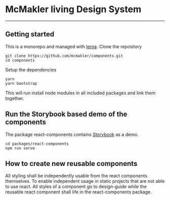 # McMakler living Design System

----
## Getting started
This is a monorepo and managed with [lerna](https://github.com/lerna/lerna).
Clone the repository

```
git clone https://github.com/mcmakler/components.git
cd components
```

Setup the dependencies
```
yarn
yarn bootstrap
```
This will run install node modules in all included packages and link them together.

## Run the Storybook based demo of the components
The package react-components contains [Storybook](https://github.com/storybooks/storybook) as a demo.

```
cd packages/react-components
npm run serve
```

## How to create new reusable components
All styling shall be independently usable from the react components themselves. To enable independent usage in static projects that are not able to use react. All styles of a component go to design-guide while the reusable react component shall life in the react-components package.
